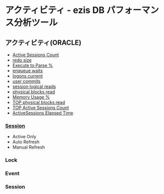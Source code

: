 # アクティビティ - ezis DB パフォーマンス分析ツール

## アクティビティ(ORACLE)

  * [Active Sessions Count](dics.md#active-sessions-count)
  * [redo size](dics.md#redo-size)
  * [Execute to Parse %](dics.md#execute-to-parse)
  * [enqueue waits](dics.md#enqueue-waits)
  * [logons current](dics.md#logons-current)
  * [user commits](dics.md#user-commits)
  * [session logical reads](dics.md#session-logical-reads)
  * [physical blocks read](dics.md#physical-blocks-read)
  * [Memory Usage %](dics.md#memory-usage)
  * [TOP physical blocks read](dics.md#top-physical-blocks-read)
  * [TOP Active Sessions Count](dics.md#top-active-sessions-count)
  * [ActiveSessions Elapsed Time](dics.md#activesessions-elapsed-time)

### [Session](dics.md#session)

  * Active Only
  * Auto Refresh
  * Manual Refresh

### Lock

### Event

### Session
